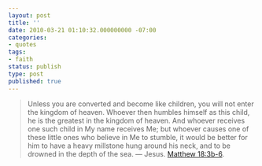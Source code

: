 ```yaml
---
layout: post
title: ''
date: 2010-03-21 01:10:32.000000000 -07:00
categories:
- quotes
tags:
- faith
status: publish
type: post
published: true
---
```

> Unless you are converted and become like children, you will not enter the kingdom of heaven. Whoever then humbles himself as this child, he is the greatest in the kingdom of heaven. And whoever receives one such child in My name receives Me; but whoever causes one of these little ones who believe in Me to stumble, it would be better for him to have a heavy millstone hung around his neck, and to be drowned in the depth of the sea.
&mdash; Jesus. [Matthew 18:3b-6](http://nasb.scripturetext.com/matthew/18.htm).
